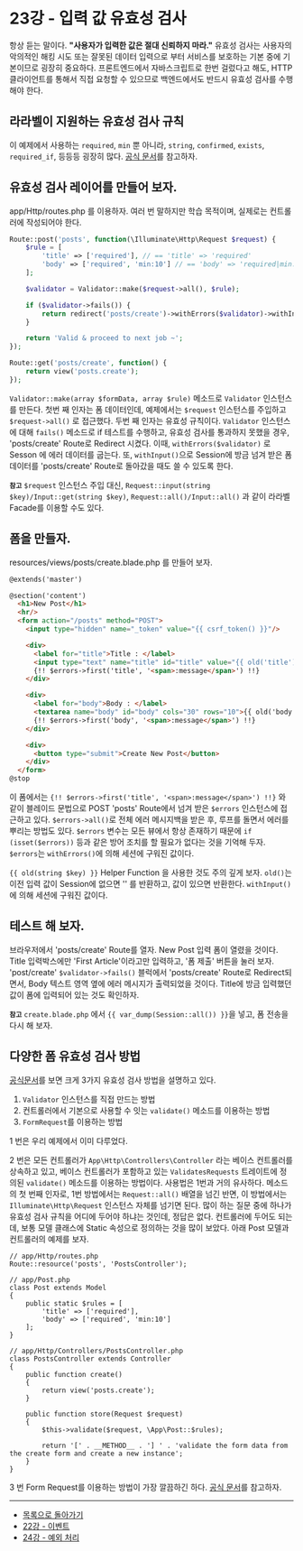 # 23강 - 입력 값 유효성 검사

항상 듣는 말이다. **"사용자가 입력한 값은 절대 신뢰하지 마라."** 유효성 검사는 사용자의 악의적인 해킹 시도 또는 잘못된 데이터 입력으로 부터 서비스를 보호하는 기본 중에 기본이므로 굉장히 중요하다. 프론트엔드에서 자바스크립트로 한번 걸렀다고 해도, HTTP 클라이언트를 통해서 직접 요청할 수 있으므로 백엔드에서도 반드시 유효성 검사를 수행해야 한다.
 
## 라라벨이 지원하는 유효성 검사 규칙

이 예제에서 사용하는 `required`, `min` 뿐 아니라, `string`, `confirmed`, `exists`, `required_if`, 등등등 굉장히 많다. [공식 문서](http://laravel.com/docs/validation#available-validation-rules)를 참고하자.

## 유효성 검사 레이어를 만들어 보자.

app/Http/routes.php 를 이용하자. 여러 번 말하지만 학습 목적이며, 실제로는 컨트롤러에 작성되어야 한다.

```php
Route::post('posts', function(\Illuminate\Http\Request $request) {
    $rule = [
        'title' => ['required'], // == 'title' => 'required'
        'body' => ['required', 'min:10'] // == 'body' => 'required|min:10'
    ];

    $validator = Validator::make($request->all(), $rule);

    if ($validator->fails()) {
        return redirect('posts/create')->withErrors($validator)->withInput();
    }

    return 'Valid & proceed to next job ~';
});

Route::get('posts/create', function() {
    return view('posts.create');
});
```

`Validator::make(array $formData, array $rule)` 메소드로 `Validator` 인스턴스를 만든다. 첫번 째 인자는 폼 데이터인데, 예제에서는 `$request` 인스턴스를 주입하고 `$request->all()` 로 접근했다. 두번 째 인자는 유효성 규칙이다. `Validator` 인스턴스에 대해 `fails()` 메소드로 if 테스트를 수행하고, 유효성 검사를 통과하지 못했을 경우, 'posts/create' Route로 Redirect 시켰다. 이때, `withErrors($validator)` 로 Sesson 에 에러 데이터를 굽는다. 또, `withInput()`으로 Session에 방금 넘겨 받은 폼 데이터를 'posts/create' Route로 돌아갔을 때도 쓸 수 있도록 한다.

**`참고`** `$request` 인스턴스 주입 대신, `Request::input(string $key)/Input::get(string $key)`, `Request::all()/Input::all()` 과 같이 라라벨 Facade를 이용할 수도 있다. 

## 폼을 만들자.

resources/views/posts/create.blade.php 를 만들어 보자.

```html
@extends('master')

@section('content')
  <h1>New Post</h1>
  <hr/>
  <form action="/posts" method="POST">
    <input type="hidden" name="_token" value="{{ csrf_token() }}"/>

    <div>
      <label for="title">Title : </label>
      <input type="text" name="title" id="title" value="{{ old('title') }}"/>
      {!! $errors->first('title', '<span>:message</span>') !!}
    </div>

    <div>
      <label for="body">Body : </label>
      <textarea name="body" id="body" cols="30" rows="10">{{ old('body') }}</textarea>
      {!! $errors->first('body', '<span>:message</span>') !!}
    </div>

    <div>
      <button type="submit">Create New Post</button>
    </div>
  </form>
@stop
```

이 폼에서는 `{!! $errors->first('title', '<span>:message</span>') !!}` 와 같이 블레이드 문법으로 POST 'posts' Route에서 넘겨 받은 `$errors` 인스턴스에 접근하고 있다. `$errors->all()`로 전체 에러 메시지백을 받은 후, 루프를 돌면서 에러를 뿌리는 방법도 있다. `$errors` 변수는 모든 뷰에서 항상 존재하기 때문에 `if (isset($errors))` 등과 같은 방어 조치를 할 필요가 없다는 것을 기억해 두자. `$errors`는 `withErrors()`에 의해 세션에 구워진 값이다.

`{{ old(string $key) }}` Helper Function 을 사용한 것도 주의 깊게 보자. `old()`는 이전 입력 값이 Session에 없으면 '' 를 반환하고, 값이 있으면 반환한다. `withInput()`에 의해 세션에 구워진 값이다.

## 테스트 해 보자.

브라우저에서 'posts/create' Route를 열자. New Post 입력 폼이 열렸을 것이다. Title 입력박스에만 'First Article'이라고만 입력하고, '폼 제출' 버튼을 눌러 보자. 'post/create' `$validator->fails()` 블럭에서 'posts/create' Route로 Redirect되면서, Body 텍스트 영역 옆에 에러 메시지가 출력되었을 것이다. Title에 방금 입력했던 값이 폼에 입력되어 있는 것도 확인하자.

**`참고`** `create.blade.php` 에서 `{{ var_dump(Session::all()) }}`을 넣고, 폼 전송을 다시 해 보자.

## 다양한 폼 유효성 검사 방법

[공식문서](http://laravel.com/docs/validation)를 보면 크게 3가지 유효성 검사 방법을 설명하고 있다.
 
1. `Validator` 인스턴스를 직접 만드는 방법
2. 컨트롤러에서 기본으로 사용할 수 잇는 `validate()` 메소드를 이용하는 방법
3. `FormRequest`를 이용하는 방법

1 번은 우리 예제에서 이미 다루었다.

2 번은 모든 컨트롤러가 `App\Http\Controllers\Controller` 라는 베이스 컨트롤러를 상속하고 있고, 베이스 컨트롤러가 포함하고 있는 `ValidatesRequests` 트레이트에 정의된 `validate()` 메소드를 이용하는 방법이다. 사용법은 1번과 거의 유사하다. 메소드의 첫 번째 인자로, 1번 방법에서는 `Request::all()` 배열을 넘긴 반면, 이 방법에서는 `Illuminate\Http\Request` 인스턴스 자체를 넘기면 된다. 많이 하는 질문 중에 하나가 유효성 검사 규칙을 어디에 두어야 하냐는 것인데, 정답은 없다. 컨트롤러에 두어도 되는데, 보통 모델 클래스에 Static 속성으로 정의하는 것을 많이 보았다. 아래 Post 모델과 컨트롤러의 예제를 보자.
 
```
// app/Http/routes.php
Route::resource('posts', 'PostsController');

// app/Post.php
class Post extends Model
{
    public static $rules = [
        'title' => ['required'],
        'body' => ['required', 'min:10']
    ];
}

// app/Http/Controllers/PostsController.php
class PostsController extends Controller
{
    public function create()
    {
        return view('posts.create');
    }

    public function store(Request $request)
    {
        $this->validate($request, \App\Post::$rules);

        return '[' . __METHOD__ . '] ' . 'validate the form data from the create form and create a new instance';
    }
}
```

3 번 Form Request를 이용하는 방법이 가장 깔끔하긴 하다. [공식 문서](http://laravel.com/docs/validation#form-request-validation)를 참고하자.
<!--@start-->
---

- [목록으로 돌아가기](../readme.md)
- [22강 - 이벤트](22-events.md)
- [24강 - 예외 처리](24-exception-handling.md)

<!--@end-->

